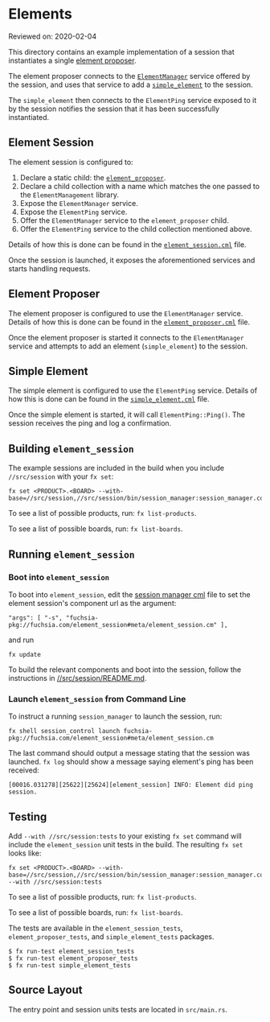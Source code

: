 # Elements

Reviewed on: 2020-02-04

This directory contains an example implementation of a session that instantiates a single [element proposer](./element_proposer/README.md).

The element proposer connects to the [`ElementManager`](//sdk/fidl/fuchsia.session/element_manager.fidl) service offered by the session, and uses that service to add a [`simple_element`](./simple_element/README.md) to the session.

The `simple_element` then connects to the `ElementPing` service exposed to it by the session notifies the session that it has been successfully instantiated.

## Element Session

The element session is configured to:

  1. Declare a static child: the [`element_proposer`](./element_proposer/README.md).
  2. Declare a child collection with a name which matches the one passed to the `ElementManagement` library.
  3. Expose the `ElementManager` service.
  4. Expose the `ElementPing` service.
  5. Offer the `ElementManager` service to the `element_proposer` child.
  6. Offer the `ElementPing` service to the child collection mentioned above.

Details of how this is done can be found in the [`element_session.cml`](./element_session/meta/element_session.cml) file.

Once the session is launched, it exposes the aforementioned services and starts
handling requests.

## Element Proposer

The element proposer is configured to use the `ElementManager` service. Details of how this is done can be found in the [`element_proposer.cml`]() file.

Once the element proposer is started it connects to the `ElementManager` service
and attempts to add an element (`simple_element`) to the session.

## Simple Element

The simple element is configured to use the `ElementPing` service. Details of how this is done can be found in the [`simple_element.cml`](./simple_element/meta/simple_element.cml) file.

Once the simple element is started, it will call `ElementPing::Ping()`. The
session receives the ping and log a confirmation.

## Building `element_session`

The example sessions are included in the build when you include `//src/session` with your `fx set`:

```
fx set <PRODUCT>.<BOARD> --with-base=//src/session,//src/session/bin/session_manager:session_manager.config
```

To see a list of possible products, run: `fx list-products`.

To see a list of possible boards, run: `fx list-boards`.

## Running `element_session`
### Boot into `element_session`

To boot into `element_session`, edit the [session manager cml](//src/session/bin/session_manager/meta/session_manager.cml) file to set the element session's component url as the argument:
```
"args": [ "-s", "fuchsia-pkg://fuchsia.com/element_session#meta/element_session.cm" ],
```
and run
```
fx update
```

To build the relevant components and boot into the session, follow the
instructions in [//src/session/README.md](//src/session/README.md).

### Launch `element_session` from Command Line

To instruct a running `session_manager` to launch the session, run:
```
fx shell session_control launch fuchsia-pkg://fuchsia.com/element_session#meta/element_session.cm
```

The last command should output a message stating that the session was launched.
`fx log` should show a message saying element's ping has been received:

```
[00016.031278][25622][25624][element_session] INFO: Element did ping session.
```

## Testing

Add `--with //src/session:tests` to your existing `fx set` command will include  the `element_session` unit tests in the build. The resulting `fx set` looks like:
```
fx set <PRODUCT>.<BOARD> --with-base=//src/session,//src/session/bin/session_manager:session_manager.config --with //src/session:tests
```
To see a list of possible products, run: `fx list-products`.

To see a list of possible boards, run: `fx list-boards`.

The tests are available in the `element_session_tests`, `element_proposer_tests`, and `simple_element_tests` packages.
```
$ fx run-test element_session_tests
$ fx run-test element_proposer_tests
$ fx run-test simple_element_tests
```

## Source Layout

The entry point and session units tests are located in `src/main.rs`.

